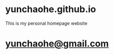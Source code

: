 yunchaohe.github.io
===================

This is my personal homepage website

yunchaohe@gmail.com
===
